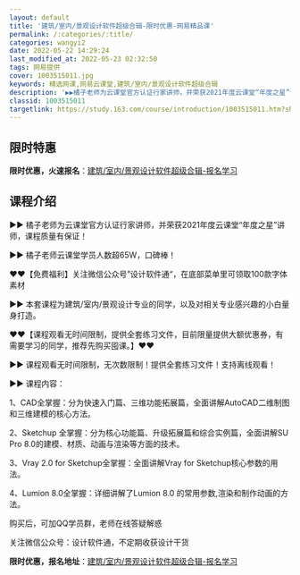 ```yaml
---
layout: default
title: '建筑/室内/景观设计软件超级合辑-限时优惠-网易精品课'
permalink: /:categories/:title/
categories: wangyi2
date: 2022-05-22 14:29:24
last_modified_at: 2022-05-23 02:32:50
tags: 网易提供
cover: 1003515011.jpg
keywords: 精选网课,网易云课堂,建筑/室内/景观设计软件超级合辑
description: '▶▶橘子老师为云课堂官方认证行家讲师，并荣获2021年度云课堂“年度之星”讲师，课程质量有保证！▶▶橘子老师云课堂学员人'
classid: 1003515011
targetlink: https://study.163.com/course/introduction/1003515011.htm?share=1&shareId=1025206652&utm_campaign=share&utm_medium=iphoneShare&utm_source=&utm_u=1025206652
---
```


## 限时特惠

**限时优惠，火速报名**：[建筑/室内/景观设计软件超级合辑-报名学习](https://study.163.com/course/introduction/1003515011.htm?share=1&shareId=1025206652&utm_campaign=share&utm_medium=iphoneShare&utm_source=&utm_u=1025206652)

## 课程介绍

▶▶ 橘子老师为云课堂官方认证行家讲师，并荣获2021年度云课堂“年度之星”讲师，课程质量有保证！

▶▶ 橘子老师云课堂学员人数超65W，口碑棒！



❤❤【免费福利】关注微信公众号”设计软件通“，在底部菜单里可领取100款字体素材



▶▶ 本套课程为建筑/室内/景观设计专业的同学，以及对相关专业感兴趣的小白量身打造。



❤❤【课程观看无时间限制，提供全套练习文件，目前限量提供大额优惠券，有需要学习的同学，推荐先购买囤课。】❤❤



▶▶ 课程观看无时间限制，无次数限制！提供全套练习文件！支持离线观看！





▶▶ 课程内容：

1、CAD全掌握：分为快速入门篇、三维功能拓展篇，全面讲解AutoCAD二维制图和三维建模的核心方法。



2、Sketchup 全掌握：分为核心功能篇、升级拓展篇和综合实例篇，全面讲解SU Pro 8.0的建模、材质、动画与渲染等方面的技术。



3、Vray 2.0 for Sketchup全掌握：全面讲解Vray for Sketchup核心参数的用法。



4、Lumion 8.0全掌握：详细讲解了Lumion 8.0 的常用参数,渲染和制作动画的方法。



购买后，可加QQ学员群，老师在线答疑解惑

关注微信公众号：设计软件通，不定期收获设计干货

**限时优惠，报名地址**：[建筑/室内/景观设计软件超级合辑-报名学习](https://study.163.com/course/introduction/1003515011.htm?share=1&shareId=1025206652&utm_campaign=share&utm_medium=iphoneShare&utm_source=&utm_u=1025206652)

